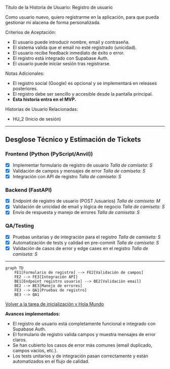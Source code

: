Título de la Historia de Usuario:
Registro de usuario

Como usuario nuevo,
quiero registrarme en la aplicación,
para que pueda gestionar mi alacena de forma personalizada.

Criterios de Aceptación:
- El usuario puede introducir nombre, email y contraseña.
- El sistema valida que el email no esté registrado (unicidad).
- El usuario recibe feedback inmediato de éxito o error.
- El registro está integrado con Supabase Auth.
- El usuario puede iniciar sesión tras registrarse.

Notas Adicionales:
- El registro social (Google) es opcional y se implementará en releases posteriores.
- El registro debe ser sencillo y accesible desde la pantalla principal.
- **Esta historia entra en el MVP.**

Historias de Usuario Relacionadas:
- HU_2 (Inicio de sesión)

---

## Desglose Técnico y Estimación de Tickets

### Frontend (Python (PyScript/Anvil))
- [X] Implementar formulario de registro de usuario
  _Talla de camiseta: S_
- [X] Validación de campos y mensajes de error
  _Talla de camiseta: S_
- [X] Integración con API de registro
  _Talla de camiseta: S_

### Backend (FastAPI)
- [X] Endpoint de registro de usuario (POST /usuarios)
  _Talla de camiseta: M_
- [X] Validación de unicidad de email y lógica de negocio
  _Talla de camiseta: S_
- [X] Envío de respuesta y manejo de errores
  _Talla de camiseta: S_

### QA/Testing
- [X] Pruebas unitarias y de integración para el registro
  _Talla de camiseta: S_
- [X] Automatización de tests y calidad en pre-commit
  _Talla de camiseta: S_
- [X] Validación de casos de error y edge cases en el registro
  _Talla de camiseta: S_

---

```mermaid
graph TD
    FE1[Formulario de registro] --> FE2[Validación de campos]
    FE2 --> FE3[Integración API]
    BE1[Endpoint registro usuario] --> BE2[Validación email]
    BE2 --> BE3[Manejo de errores]
    FE3 --> QA1[Pruebas de registro]
    BE3 --> QA1
```

[Volver a la tarea de inicialización y Hola Mundo](../../README.md)

**Avances implementados:**
- El registro de usuario está completamente funcional e integrado con Supabase Auth.
- El formulario de registro valida campos y muestra mensajes de error claros.
- Se han cubierto los casos de error más comunes (email duplicado, campos vacíos, etc.).
- Los tests unitarios y de integración pasan correctamente y están automatizados en el flujo de calidad.
